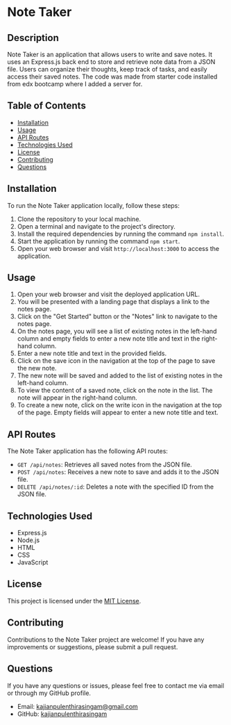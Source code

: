 # Note Taker

## Description

Note Taker is an application that allows users to write and save notes. It uses an Express.js back end to store and retrieve note data from a JSON file. Users can organize their thoughts, keep track of tasks, and easily access their saved notes. The code was made from starter code installed from edx bootcamp where I added a server for.


## Table of Contents

- [Installation](#installation)
- [Usage](#usage)
- [API Routes](#api-routes)
- [Technologies Used](#technologies-used)
- [License](#license)
- [Contributing](#contributing)
- [Questions](#questions)

## Installation

To run the Note Taker application locally, follow these steps:

1. Clone the repository to your local machine.
2. Open a terminal and navigate to the project's directory.
3. Install the required dependencies by running the command `npm install`.
4. Start the application by running the command `npm start`.
5. Open your web browser and visit `http://localhost:3000` to access the application.

## Usage

1. Open your web browser and visit the deployed application URL.
2. You will be presented with a landing page that displays a link to the notes page.
3. Click on the "Get Started" button or the "Notes" link to navigate to the notes page.
4. On the notes page, you will see a list of existing notes in the left-hand column and empty fields to enter a new note title and text in the right-hand column.
5. Enter a new note title and text in the provided fields.
6. Click on the save icon in the navigation at the top of the page to save the new note.
7. The new note will be saved and added to the list of existing notes in the left-hand column.
8. To view the content of a saved note, click on the note in the list. The note will appear in the right-hand column.
9. To create a new note, click on the write icon in the navigation at the top of the page. Empty fields will appear to enter a new note title and text.

## API Routes

The Note Taker application has the following API routes:

- `GET /api/notes`: Retrieves all saved notes from the JSON file.
- `POST /api/notes`: Receives a new note to save and adds it to the JSON file.
- `DELETE /api/notes/:id`: Deletes a note with the specified ID from the JSON file.

## Technologies Used

- Express.js
- Node.js
- HTML
- CSS
- JavaScript

## License

This project is licensed under the [MIT License](LICENSE).

## Contributing

Contributions to the Note Taker project are welcome! If you have any improvements or suggestions, please submit a pull request.

## Questions

If you have any questions or issues, please feel free to contact me via email or through my GitHub profile.

- Email: [kajianpulenthirasingam@gmail.com](kajianpulenthirasingam@gmail.com)
- GitHub: [kajianpulenthirasingam](https://github.com/kajianpulenthirasingam)
